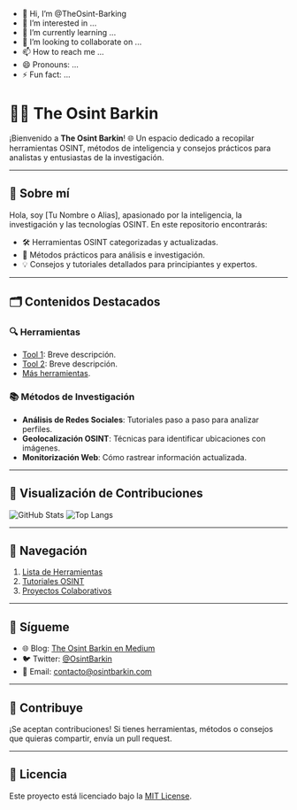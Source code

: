 - 👋 Hi, I’m @TheOsint-Barking
- 👀 I’m interested in ...
- 🌱 I’m currently learning ...
- 💞️ I’m looking to collaborate on ...
- 📫 How to reach me ...
- 😄 Pronouns: ...
- ⚡ Fun fact: ...

<!---
TheOsint-Barking/TheOsint-Barking is a ✨ special ✨ repository because its `README.md` (this file) appears on your GitHub profile.
You can click the Preview link to take a look at your changes.
--->
# 🕵️‍♂️ The Osint Barkin

¡Bienvenido a **The Osint Barkin**! 🌐 Un espacio dedicado a recopilar herramientas OSINT, métodos de inteligencia y consejos prácticos para analistas y entusiastas de la investigación.

---

## 🌟 Sobre mí
Hola, soy [Tu Nombre o Alias], apasionado por la inteligencia, la investigación y las tecnologías OSINT. En este repositorio encontrarás:
- 🛠️ Herramientas OSINT categorizadas y actualizadas.
- 📖 Métodos prácticos para análisis e investigación.
- 💡 Consejos y tutoriales detallados para principiantes y expertos.

---

## 🗂️ Contenidos Destacados

### 🔍 Herramientas
- [Tool 1](https://enlace.com): Breve descripción.
- [Tool 2](https://enlace.com): Breve descripción.
- [Más herramientas](#).

### 📚 Métodos de Investigación
- **Análisis de Redes Sociales**: Tutoriales paso a paso para analizar perfiles.
- **Geolocalización OSINT**: Técnicas para identificar ubicaciones con imágenes.
- **Monitorización Web**: Cómo rastrear información actualizada.

---

## 🎨 Visualización de Contribuciones
![GitHub Stats](https://github-readme-stats.vercel.app/api?username=TheOsintBarkin&show_icons=true&theme=radical)
![Top Langs](https://github-readme-stats.vercel.app/api/top-langs/?username=TheOsintBarkin&layout=compact&theme=radical)

---

## 🧭 Navegación
1. [Lista de Herramientas](#)
2. [Tutoriales OSINT](#)
3. [Proyectos Colaborativos](#)

---

## 💬 Sígueme
- 🌐 Blog: [The Osint Barkin en Medium](https://medium.com/the-osint-barkin)
- 🐦 Twitter: [@OsintBarkin](https://twitter.com/osintbarkin)
- 📧 Email: contacto@osintbarkin.com

---

## 🚀 Contribuye
¡Se aceptan contribuciones! Si tienes herramientas, métodos o consejos que quieras compartir, envía un pull request.

---

## 📜 Licencia
Este proyecto está licenciado bajo la [MIT License](https://opensource.org/licenses/MIT).

